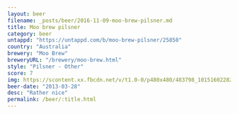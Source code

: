 ```yaml
---
layout: beer
filename: _posts/beer/2016-11-09-moo-brew-pilsner.md
title: Moo brew pilsner
category: beer
untappd: "https://untappd.com/b/moo-brew-pilsner/25850"
country: "Australia"
brewery: "Moo Brew"
breweryURL: "/brewery/moo-brew.html"
style: "Pilsner - Other"
score: 7
img: https://scontent.xx.fbcdn.net/v/t1.0-0/p480x480/483798_10151602282778745_989104715_n.jpg?oh=6633f526020c4dfaf466dec9f207705c&oe=5968F3DB
beer-date: "2013-03-28"
desc: "Rather nice"
permalink: /beer/:title.html
---
```

